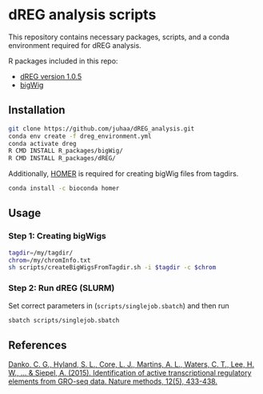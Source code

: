 # dREG analysis scripts

This repository contains necessary packages, scripts, and a conda environment required for dREG analysis.

R packages included in this repo:

* [dREG version 1.0.5](https://github.com/Danko-Lab/dREG/tree/6571b7df142efeb7d8beb894b487b4b1cb829d17/dREG)
* [bigWig](https://github.com/andrelmartins/bigWig/tree/79c653fb986f48ffba59cc65e79995a0cadc352a/bigWig)

## Installation

```bash
git clone https://github.com/juhaa/dREG_analysis.git
conda env create -f dreg_environment.yml
conda activate dreg
R CMD INSTALL R_packages/bigWig/
R CMD INSTALL R_packages/dREG/
```

Additionally, [HOMER](http://homer.ucsd.edu/homer/index.html) is required for creating bigWig files from tagdirs.

```bash
conda install -c bioconda homer
```

## Usage

### Step 1: Creating bigWigs

```bash
tagdir=/my/tagdir/
chrom=/my/chromInfo.txt
sh scripts/createBigWigsFromTagdir.sh -i $tagdir -c $chrom
```

### Step 2: Run dREG (SLURM)

Set correct parameters in (`scripts/singlejob.sbatch`) and then run

```bash
sbatch scripts/singlejob.sbatch
```

## References
[Danko, C. G., Hyland, S. L., Core, L. J., Martins, A. L., Waters, C. T., Lee, H. W., ... & Siepel, A. (2015). Identification of active transcriptional regulatory elements from GRO-seq data. Nature methods, 12(5), 433-438.](https://www.nature.com/articles/nmeth.3329)

